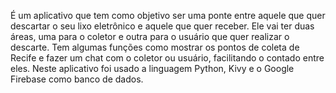 É um aplicativo que tem como objetivo ser uma ponte entre aquele que quer descartar o seu lixo eletrônico e aquele que quer receber. Ele vai ter duas áreas, uma para o coletor e outra para o usuário que quer realizar o descarte. Tem algumas funções como mostrar os pontos de coleta de Recife e fazer um chat com o coletor ou usuário, facilitando o contado entre eles.
Neste aplicativo foi usado a linguagem Python, Kivy e o Google Firebase como banco de dados.
